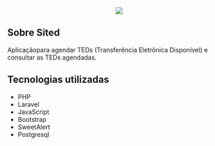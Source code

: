 <p align="center"><img src="https://drive.google.com/file/d/0B-SMo2NurSTXNWtYcnBhQS1WRkFydUpib09IRnk5Z3ZKYWtJ/view?usp=sharing" ></p>


## Sobre Sited

Aplicaçãopara agendar TEDs (Transferência Eletrônica Disponível) e consultar as TEDs agendadas.


## Tecnologias utilizadas

 - PHP
 - Laravel
 - JavaScript
 - Bootstrap
 - SweetAlert
 - Postgresql